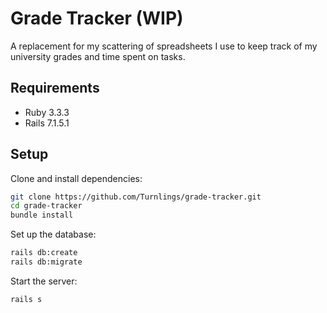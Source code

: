 # Grade Tracker (WIP)

A replacement for my scattering of spreadsheets I use to keep track of my university grades and time spent on tasks.

## Requirements

- Ruby 3.3.3
- Rails 7.1.5.1

## Setup

Clone and install dependencies:
```bash
git clone https://github.com/Turnlings/grade-tracker.git
cd grade-tracker
bundle install
```

Set up the database:
```bash
rails db:create
rails db:migrate
```

Start the server:
```bash
rails s
```